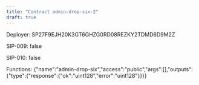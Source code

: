 ```yaml
---
title: "Contract admin-drop-six-2"
draft: true
---
```

Deployer: SP27F9EJH20K3GT6GHZG0RD08REZKY2TDMD6D9M2Z

SIP-009: false

SIP-010: false

Functions:
{"name":"admin-drop-six","access":"public","args":[],"outputs":{"type":{"response":{"ok":"uint128","error":"uint128"}}}}
